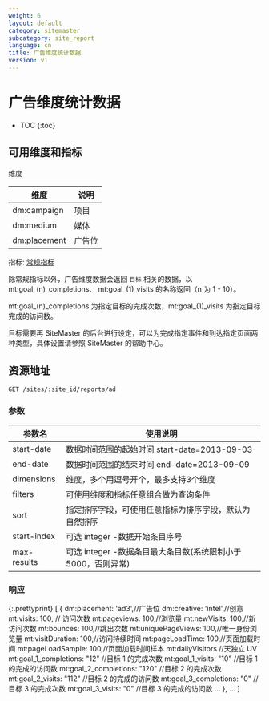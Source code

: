 ```yaml
---
weight: 6
layout: default
category: sitemaster
subcategory: site_report
language: cn
title: 广告维度统计数据
version: v1
---
```


# 广告维度统计数据

* TOC
{:toc}

## 可用维度和指标

维度

| 维度                | 说明                                    |
|---------------------|-----------------------------------------|
| dm:campaign         | 项目                                    |
| dm:medium           | 媒体                                    |
| dm:placement        | 广告位                                  |

指标: [常规指标](/doc/sitemaster/v1/cn/site_report.html#section-2)

除常规指标以外，广告维度数据会返回 `目标` 相关的数据，以 mt:goal\_(n)\_completions、 mt:goal\_(1)\_visits 的名称返回（n 为 1 - 10）。

mt:goal\_(n)\_completions 为指定目标的完成次数，mt:goal\_(1)\_visits 为指定目标完成的访问数。

目标需要再 SiteMaster 的后台进行设定，可以为完成指定事件和到达指定页面两种类型，具体设置请参照 SiteMaster 的帮助中心。

## 资源地址

    GET /sites/:site_id/reports/ad

### 参数


| 参数名      | 使用说明                                                     |
|-------------|--------------------------------------------------------------|
|start-date   |数据时间范围的起始时间 start-date=2013-09-03|
|end-date     |数据时间范围的结束时间 end-date=2013-09-09|
| dimensions  | 维度，多个用逗号开个，最多支持3个维度                        |
| filters     | 可使用维度和指标任意组合做为查询条件                         |
| sort        | 指定排序字段，可使用任意指标为排序字段，默认为自然排序       |
| start-index | 可选 integer -数据开始条目序号                               |
| max-results | 可选 integer -数据条目最大条目数(系统限制小于5000，否则异常) |

### 响应

{:.prettyprint}
    [
        {
            dm:placement: 'ad3',//广告位
            dm:creative: 'intel',//创意
            mt:visits: 100, // 访问次数
            mt:pageviews: 100,//浏览量
            mt:newVisits: 100,//新访问次数
            mt:bounces: 100,//跳出次数
            mt:uniquePageViews: 100,//唯一身份浏览量
            mt:visitDuration: 100,//访问持续时间
            mt:pageLoadTime: 100,//页面加载时间
            mt:pageLoadSample: 100,//页面加载时间样本
            mt:dailyVisitors  //天独立 UV
            mt:goal_1_completions: "12" //目标 1 的完成次数
            mt:goal_1_visits: "10"      //目标 1 的完成的访问数
            mt:goal_2_completions: "120" //目标 2 的完成次数
            mt:goal_2_visits: "112"      //目标 2 的完成的访问数
            mt:goal_3_completions: "0" //目标 3 的完成次数
            mt:goal_3_visits: "0"      //目标 3 的完成的访问数
            ...
        },
        ...
    ]
